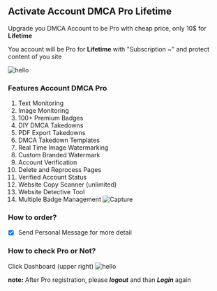 ## Activate Account DMCA Pro Lifetime 

Upgrade you DMCA Account to be Pro with cheap price, only 10$ for __Lifetime__

You account will be Pro for __Lifetime__ with "Subscription ~" and protect content of you site

![hello](https://rawcdn.githack.com/TrashGirl/-giveaway-/907632c28b0214d4e4151a7f9db6c959a0f989fe/Capture2.JPG)


### Features Account DMCA Pro
1. Text Monitoring
2. Image Monitoring
3. 100+ Premium Badges
4. DIY DMCA Takedowns
5. PDF Export Takedowns
6. DMCA Takedown Templates
7. Real Time Image Watermarking
8. Custom Branded Watermark
9. Account Verification
10. Delete and Reprocess Pages
11. Verified Account Status
12. Website Copy Scanner (unlimited)
13. Website Detective Tool
14. Multiple Badge Management
![Capture](https://rawcdn.githack.com/TrashGirl/-giveaway-/907632c28b0214d4e4151a7f9db6c959a0f989fe/picture.png)



### How to order?
- [x] Send Personal Message for more detail


### How to check Pro or Not?
Click Dashboard (upper right) ![hello](https://rawcdn.githack.com/TrashGirl/-giveaway-/59dab142f1857dbafedc8a7aaa189c54616e3e71/pro-dash.PNG)


__note:__ After Pro registration, please __*logout*__ and than __*Login*__ again
